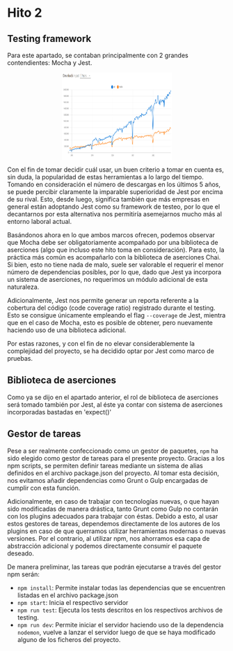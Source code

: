 # Hito 2

## Testing framework

Para este apartado, se contaban principalmente con 2 grandes contendientes: Mocha y Jest. 

<p align='center'>
<img src="../imgs/JESTvsMOCHA.png" alt="github_profile" height="200" width=50% align='center'/>
</p>

Con el fin de tomar decidir cuál usar, un buen criterio a tomar en cuenta es, sin duda, la popularidad de estas herramientas a lo largo del tiempo. Tomando en consideración el número de descargas en los últimos 5 años, se puede percibir claramente la imparable superioridad de Jest por encima de su rival. Esto, desde luego, significa también que más empresas en general están adoptando Jest como su framework de testeo, por lo que el decantarnos por esta alternativa nos permitiría asemejarnos mucho más al entorno laboral actual.

Basándonos ahora en lo que ambos marcos ofrecen, podemos observar que Mocha debe ser obligatoriamente acompañado por una biblioteca de aserciones (algo que incluso este hito toma en consideración). Para esto, la práctica más común es acompañarlo con la biblioteca de aserciones Chai. Si bien, esto no tiene nada de malo, suele ser valorable el requerir el menor número de dependencias posibles, por lo que, dado que Jest ya incorpora un sistema de aserciones, no requerimos un módulo adicional de esta naturaleza.

Adicionalmente, Jest nos permite generar un reporta referente a la cobertura del código (code coverage ratio) registrado durante el testing. Esto se consigue únicamente empleando el flag `--coverage` de Jest, mientra que en el caso de Mocha, esto es posible de obtener, pero nuevamente haciendo uso de una biblioteca adicional.

Por estas razones, y con el fin de no elevar considerablemente la complejidad del proyecto, se ha decidido optar por Jest como marco de pruebas.

## Biblioteca de aserciones

Como ya se dijo en el apartado anterior, el rol de biblioteca de aserciones será tomado también por Jest, al éste ya contar con sistema de aserciones incorporadas bastadas en 'expect()'

## Gestor de tareas

Pese a ser realmente confeccionado como un gestor de paquetes, `npm` ha sido elegido como gestor de tareas para el presente proyecto. Gracias a los npm scripts, se permiten definir tareas mediante un sistema de alias definidos en el archivo package.json del proyecto. Al tomar esta decisión, nos evitamos añadir dependencias como Grunt o Gulp encargadas de cumplir con esta función.

Adicionalmente, en caso de trabajar con tecnologías nuevas, o que hayan sido modificadas de manera drástica, tanto Grunt como Gulp no contarán con los plugins adecuados para trabajar con éstas. Debido a esto, al usar estos gestores de tareas, dependemos directamente de los autores de los plugins en caso de que querramos utilizar herramientas modernas o nuevas versiones. Por el contrario, al utilizar npm, nos ahorramos esa capa de abstracción adicional y podemos directamente consumir el paquete deseado.

De manera preliminar, las tareas que podrán ejecutarse a través del gestor npm serán:
- `npm install`: Permite instalar todas las dependencias que se encuentren listadas en el archivo package.json
- `npm start`: Inicia el respectivo servidor
- `npm run test`: Ejecuta los tests descritos en los respectivos archivos de testing.
- `npm run dev`: Permite iniciar el servidor haciendo uso de la dependencia `nodemon`, vuelve a lanzar el servidor luego de que se haya modificado alguno de los ficheros del proyecto.
